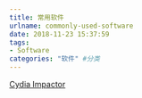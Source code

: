 ```yaml
---
title: 常用软件
urlname: commonly-used-software
date: 2018-11-23 15:37:59
tags:
- Software
categories: "软件" #分类
---
```


[Cydia Impactor](http://www.cydiaimpactor.com)


